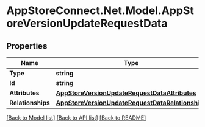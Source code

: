 # AppStoreConnect.Net.Model.AppStoreVersionUpdateRequestData

## Properties

Name | Type | Description | Notes
------------ | ------------- | ------------- | -------------
**Type** | **string** |  | 
**Id** | **string** |  | 
**Attributes** | [**AppStoreVersionUpdateRequestDataAttributes**](AppStoreVersionUpdateRequestDataAttributes.md) |  | [optional] 
**Relationships** | [**AppStoreVersionUpdateRequestDataRelationships**](AppStoreVersionUpdateRequestDataRelationships.md) |  | [optional] 

[[Back to Model list]](../README.md#documentation-for-models) [[Back to API list]](../README.md#documentation-for-api-endpoints) [[Back to README]](../README.md)

